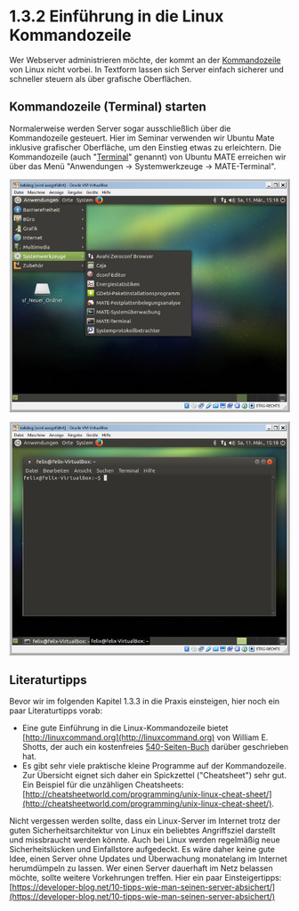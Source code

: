 # 1.3.2 Einführung in die Linux Kommandozeile

Wer Webserver administrieren möchte, der kommt an der [Kommandozeile](https://de.wikipedia.org/wiki/Kommandozeile) von Linux nicht vorbei. In Textform lassen sich Server einfach sicherer und schneller steuern als über grafische Oberflächen. 

## Kommandozeile (Terminal) starten

Normalerweise werden Server sogar ausschließlich über die Kommandozeile gesteuert. Hier im Seminar verwenden wir Ubuntu Mate inklusive grafischer Oberfläche, um den Einstieg etwas zu erleichtern. Die Kommandozeile (auch "[Terminal](https://wiki.ubuntuusers.de/Terminal/)" genannt) von Ubuntu MATE erreichen wir über das Menü "Anwendungen -> Systemwerkzeuge -> MATE-Terminal".

![Screenshot Terminal starten](/images/screenshot-terminal-starten.png)

![Screenshot Terminal geöffnet](/images/screenshot-terminal.png)

## Literaturtipps

Bevor wir im folgenden Kapitel 1.3.3 in die Praxis einsteigen, hier noch ein paar Literaturtipps vorab:

* Eine gute Einführung in die Linux-Kommandozeile bietet [http://linuxcommand.org](http://linuxcommand.org) von William E. Shotts, der auch ein kostenfreies [540-Seiten-Buch](http://linuxcommand.org/tlcl.php) darüber geschrieben hat.
* Es gibt sehr viele praktische kleine Programme auf der Kommandozeile. Zur Übersicht eignet sich daher ein Spickzettel ("Cheatsheet") sehr gut. Ein Beispiel für die unzähligen Cheatsheets: [http://cheatsheetworld.com/programming/unix-linux-cheat-sheet/](http://cheatsheetworld.com/programming/unix-linux-cheat-sheet/).

Nicht vergessen werden sollte, dass ein Linux-Server im Internet trotz der guten Sicherheitsarchitektur von Linux ein beliebtes Angriffsziel darstellt und missbraucht werden könnte. Auch bei Linux werden regelmäßig neue Sicherheitslücken und Einfallstore aufgedeckt. Es wäre daher keine gute Idee, einen Server ohne Updates und Überwachung monatelang im Internet herumdümpeln zu lassen. Wer einen Server dauerhaft im Netz belassen möchte, sollte weitere Vorkehrungen treffen. Hier ein paar Einsteigertipps: [https://developer-blog.net/10-tipps-wie-man-seinen-server-absichert/](https://developer-blog.net/10-tipps-wie-man-seinen-server-absichert/)
